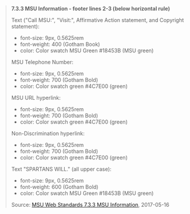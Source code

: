> **7.3.3 MSU Information - footer lines 2-3 (below horizontal rule)**
>
> Text ("Call MSU:", "Visit:", Affirmative Action statement, and Copyright statement):
> - font-size: 9px, 0.5625rem
> - font-weight: 400 (Gotham Book)
> - color: Color swatch MSU Green #18453B (MSU green)
>
> MSU Telephone Number:
> - font-size: 9px, 0.5625rem
> - font-weight: 700 (Gotham Bold)
> - color: Color swatch green #4C7E00 (green)
>
> MSU URL hyperlink:
> - font-size: 9px, 0.5625rem
> - font-weight: 700 (Gotham Bold)
> - color: Color swatch green #4C7E00 (green)
>
> Non-Discrimination hyperlink:
> - font-size: 9px, 0.5625rem
> - font-weight: 700 (Gotham Bold)
> - color: Color swatch green #4C7E00 (green)
>
>
> Text "SPARTANS WILL." (all upper case):
> - font-size: 9px, 0.5625rem
> - font-weight: 600 (Gotham Bold)
> - color: Color swatch MSU Green #18453B (MSU green)
>
>
> Source: [MSU Web Standards 7.3.3 MSU Information](http://cabs.msu.edu/web/msu-web-standards.html#73), 2017-05-16
